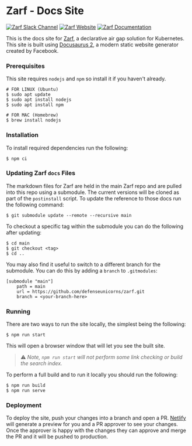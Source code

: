 # Zarf - Docs Site

[![Zarf Slack Channel](https://img.shields.io/badge/k8s%20slack-zarf-40a3dd)](https://kubernetes.slack.com/archives/C03B6BJAUJ3)
[![Zarf Website](https://img.shields.io/badge/web-zarf.dev-6d87c3)](https://zarf.dev/)
[![Zarf Documentation](https://img.shields.io/badge/docs-docs.zarf.dev-775ba1)](https://docs.zarf.dev/)

This is the docs site for [Zarf](https://github.com/defenseunicorns/zarf), a declarative air gap solution for Kubernetes.  This site is built using [Docusaurus 2](https://docusaurus.io/), a modern static website generator created by Facebook.

### Prerequisites

This site requires `nodejs` and `npm` so install it if you haven't already.

``` shell
# FOR LINUX (Ubuntu)
$ sudo apt update
$ sudo apt install nodejs
$ sudo apt install npm

# FOR MAC (Homebrew)
$ brew install nodejs
```

### Installation

To install required dependencies run the following:

``` shell
$ npm ci
```

### Updating Zarf `docs` Files

The markdown files for Zarf are held in the main Zarf repo and are pulled into this repo using a submodule. The current versions will be cloned as part of the `postinstall` script. To update the reference to those docs run the following command:

``` shell
$ git submodule update --remote --recursive main
```

To checkout a specific tag within the submodule you can do the following after updating:

``` shell
$ cd main
$ git checkout <tag>
$ cd ..
```

You may also find it useful to switch to a different branch for the submodule.  You can do this by adding a `branch` to `.gitmodules`:

```
[submodule "main"]
	path = main
	url = https://github.com/defenseunicorns/zarf.git
    branch = <your-branch-here>
```

### Running

There are two ways to run the site locally, the simplest being the following:

``` shell
$ npm run start
```

This will open a browser window that will let you see the built site.

> ⚠️ *Note, `npm run start` will not perform some link checking or build the search index.*

To perform a full build and to run it locally you should run the following:

``` shell
$ npm run build
$ npm run serve
```

### Deployment

To deploy the site, push your changes into a branch and open a PR.  [Netlify](https://www.netlify.com/) will generate a preview for you and a PR approver to see your changes.  Once the approver is happy with the changes they can approve and merge the PR and it will be pushed to production.
